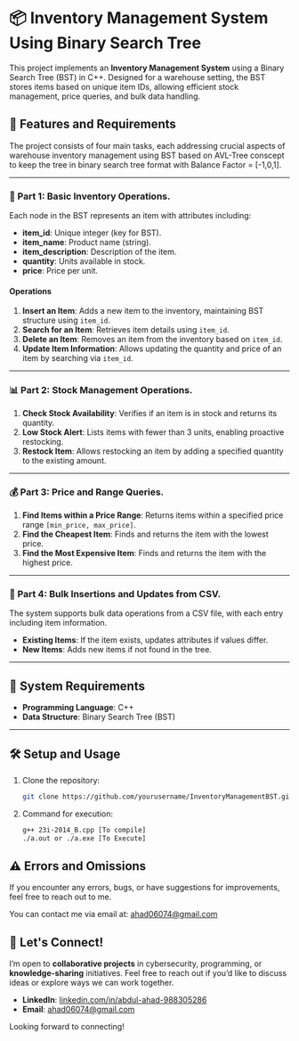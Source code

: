 # 📦 Inventory Management System Using Binary Search Tree

This project implements an **Inventory Management System** using a Binary Search Tree (BST) in C++. Designed for a warehouse setting, the BST stores items based on unique item IDs, allowing efficient stock management, price queries, and bulk data handling.

## 🚀 Features and Requirements

The project consists of four main tasks, each addressing crucial aspects of warehouse inventory management using BST based on AVL-Tree conscept to keep the tree in binary search tree format with Balance Factor = [-1,0,1].

---

### 🧩 Part 1: Basic Inventory Operations.

Each node in the BST represents an item with attributes including:
- **item_id**: Unique integer (key for BST).
- **item_name**: Product name (string).
- **item_description**: Description of the item.
- **quantity**: Units available in stock.
- **price**: Price per unit.

#### Operations
1. **Insert an Item**: Adds a new item to the inventory, maintaining BST structure using `item_id`.
2. **Search for an Item**: Retrieves item details using `item_id`.
3. **Delete an Item**: Removes an item from the inventory based on `item_id`.
4. **Update Item Information**: Allows updating the quantity and price of an item by searching via `item_id`.

---

### 📊 Part 2: Stock Management Operations.

1. **Check Stock Availability**: Verifies if an item is in stock and returns its quantity.
2. **Low Stock Alert**: Lists items with fewer than 3 units, enabling proactive restocking.
3. **Restock Item**: Allows restocking an item by adding a specified quantity to the existing amount.

---

### 💰 Part 3: Price and Range Queries.

1. **Find Items within a Price Range**: Returns items within a specified price range `[min_price, max_price]`.
2. **Find the Cheapest Item**: Finds and returns the item with the lowest price.
3. **Find the Most Expensive Item**: Finds and returns the item with the highest price.

---

### 📂 Part 4: Bulk Insertions and Updates from CSV.

The system supports bulk data operations from a CSV file, with each entry including item information. 
- **Existing Items**: If the item exists, updates attributes if values differ.
- **New Items**: Adds new items if not found in the tree.

---

## 📜 System Requirements

- **Programming Language**: C++
- **Data Structure**: Binary Search Tree (BST)

---

## 🛠️ Setup and Usage

1. Clone the repository:
   ```bash
   git clone https://github.com/yourusername/InventoryManagementBST.git

2. Command for execution:
   ```bash
   g++ 23i-2014_B.cpp [To compile]
   ./a.out or ./a.exe [To Execute]
   
## ⚠️ Errors and Omissions

If you encounter any errors, bugs, or have suggestions for improvements, feel free to reach out to me.

You can contact me via email at: [ahad06074@gmail.com](mailto:ahad06074@gmail.com)

## 💬 Let's Connect!

I’m open to **collaborative projects** in cybersecurity, programming, or **knowledge-sharing** initiatives. Feel free to reach out if you’d like to discuss ideas or explore ways we can work together.

- **LinkedIn**: [linkedin.com/in/abdul-ahad-988305286](https://www.linkedin.com/in/abdul-ahad-988305286)
- **Email**: [ahad06074@gmail.com](mailto:ahad06074@gmail.com)

Looking forward to connecting!

